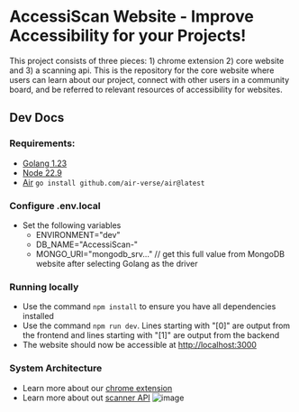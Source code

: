 # AccessiScan Website - Improve Accessibility for your Projects!
This project consists of three pieces: 1) chrome extension 2) core website and 3) a scanning api. This is the repository for the core website where users can learn about our project, connect with other users in a community board, and be referred to relevant resources of accessibility for websites.

## Dev Docs
### Requirements:
- [Golang 1.23](https://go.dev/doc/install)
- [Node 22.9 ](https://nodejs.org/en/download/prebuilt-installer)
- [Air](https://github.com/air-verse/air) ``` go install github.com/air-verse/air@latest ```
### Configure .env.local 
- Set the following variables 
    - ENVIRONMENT="dev"
    - DB_NAME="AccessiScan-"
    - MONGO_URI="mongodb_srv..." // get this full value from MongoDB website after selecting Golang as the driver
### Running locally 
- Use the command ```npm install``` to ensure you have all dependencies installed
- Use the command ```npm run dev```. Lines starting with "[0]" are output from the frontend and lines starting with "[1]" are output from the backend
- The website should now be accessible at [http://localhost:3000](http://localhost:3000)
### System Architecture 
- Learn more about our [chrome extension](https://github.com/AccessiScan-XC475/AccessiScan-Chrome-Extension)
- Learn more about out [scanner API](https://github.com/AccessiScan-XC475/AccessiScan-Scanner)
![image](https://github.com/user-attachments/assets/3d158fa5-a971-407c-a71f-b19ecd0981c3)
